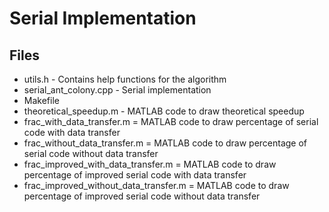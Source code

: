 # Serial Implementation

## Files

* utils.h - Contains help functions for the algorithm
* serial_ant_colony.cpp - Serial implementation
* Makefile
* theoretical_speedup.m - MATLAB code to draw theoretical speedup
* frac_with_data_transfer.m = MATLAB code to draw percentage of serial code with data transfer
* frac_without_data_transfer.m = MATLAB code to draw percentage of serial code without data transfer
* frac_improved_with_data_transfer.m = MATLAB code to draw percentage of improved serial code with data transfer
* frac_improved_without_data_transfer.m = MATLAB code to draw percentage of improved serial code without data transfer
